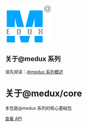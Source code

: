 ![@medux](https://github.com/wooline/medux/blob/master/imgs/logo2.png)

## 关于@medux 系列

请先阅读：[@medux 系列概述](https://github.com/wooline/medux)

# 关于@medux/core

本包是@medux 系列的核心基础包

[查看 API](https://github.com/wooline/medux/tree/master/packages/core/api)
